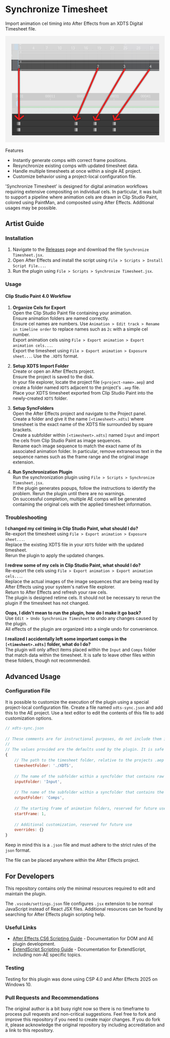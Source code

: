 # Synchronize Timesheet

Import animation cel timing into After Effects from an XDTS Digital Timesheet file.

![Banner](.github/readme/csp-ae-compare.png)

Features
- Instantly generate comps with correct frame positions.
- Resynchronize existing comps with updated timesheet data.
- Handle multiple timesheets at once within a single AE project.
- Customize behavior using a project-local configuration file.

'Synchronize Timesheet' is designed for digital animation workflows requiring
extensive compositing on individual cels. In particular, it was built to
support a pipeline where animation cels are drawn in Clip Studio Paint, colored
using PaintMan, and composited using After Effects. Additional usages may be
possible.

## Artist Guide

### Installation

1. Navigate to the [Releases](https://github.com/anguillifax/SyncTimesheet/releases) page and download the file `Synchronize Timesheet.jsx`.
2. Open After Effects and install the script using `File > Scripts > Install Script File...`.
3. Run the plugin using `File > Scripts > Synchronize Timesheet.jsx`.

### Usage

#### Clip Studio Paint 4.0 Workflow

1. **Organize Cels for Export**\
	Open the Clip Studio Paint file containing your animation.\
	Ensure animation folders are named correctly.\
	Ensure cel names are numbers. Use `Animation > Edit track > Rename in timeline order` to replace names such as `2c` with a simple cel number.\
	Export animation cels using `File > Export animation > Export animation cels...`.\
	Export the timesheet using `File > Export animation > Exposure sheet...`. Use the `.XDTS` format.

2. **Setup XDTS Import Folder**\
	Create or open an After Effects project.\
	Ensure the project is saved to the disk.\
	In your file explorer, locate the project file (`<project-name>.aep`) and create a folder named `XDTS` adjacent to the project's `.aep` file.\
	Place your XDTS timesheet exported from Clip Studio Paint into the newly-created `XDTS` folder.

3. **Setup SyncFolders**\
	Open the After Effects project and navigate to the Project panel.\
	Create a folder and give it the name `[<timesheet>.xdts]` where timesheet is the exact name of the XDTS file surrounded by square brackets.\
	Create a subfolder within `[<timesheet>.xdts]` named `Input` and import the cels from Clip Studio Paint as image sequences.\
	Rename each image sequence to match the exact name of its associated animation folder. In particular, remove extraneous text in the sequence names such as the frame range and the original image extension.

4. **Run Synchronization Plugin**\
  Run the synchronization plugin using `File > Scripts > Synchronize Timesheet.jsx`.\
	If the plugin generates popups, follow the instructions to identify the problem. Rerun the plugin until there are no warnings.\
	On successful completion, multiple AE comps will be generated containing the original cels with the applied timesheet information.

### Troubleshooting

**I changed my cel timing in Clip Studio Paint, what should I do?**\
Re-export the timesheet using `File > Export animation > Exposure sheet...`.\
Replace the existing XDTS file in your `XDTS` folder with the updated timesheet.\
Rerun the plugin to apply the updated changes.

**I redrew some of my cels in Clip Studio Paint, what should I do?**\
Re-export the cels using `File > Export animation > Export animation cels...`.\
Replace the actual images of the image sequences that are being read by After Effects using your system's native file explorer.\
Return to After Effects and refresh your raw cels.\
The plugin is designed retime cels. It should not be necessary to rerun the plugin if the timesheet has not changed.

**Oops, I didn't mean to run the plugin, how do I make it go back?**\
Use `Edit > Undo Synchronize Timesheet` to undo any changes caused by the plugin.\
All effects of the plugin are organized into a single undo for convenience.

**I realized I accidentally left some important comps in the `[<timesheet>.xdts]` folder, what do I do?**\
The plugin will only affect items placed within the `Input` and `Comps` folder that match data within the timesheet. It is safe to leave other files within these folders, though not recommended.

## Advanced Usage

### Configuration File

It is possible to customize the execution of the plugin using a special
project-local configuration file. Create a file named `xdts-sync.json` and add
this to the AE project. Use a text editor to edit the contents of this file to
add customization options.

```js
// xdts-sync.json

// These comments are for instructional purposes, do not include them in the real xdts-sync.json file.
//
// The values provided are the defaults used by the plugin. It is safe to omit options that you don't plan on changing.
{
	// The path to the timesheet folder, relative to the projects .aep file
	timesheetFolder: './XDTS',

	// The name of the subfolder within a syncfolder that contains raw image sequence footage
	inputFolder: 'Input',

	// The name of the subfolder within a syncfolder that contains the timed AE comps
	outputFolder: 'Comps',

	// The starting frame of animation folders, reserved for future use
	startFrame: 1,

	// Additional customization, reserved for future use
	overrides: {}
}
```

Keep in mind this is a `.json` file and must adhere to the strict rules of the `json` format.

The file can be placed anywhere within the After Effects project.



## For Developers

This repository contains only the minimal resources required to edit and maintain the plugin.

The `.vscode/settings.json` file configures `.jsx` extension to be normal
JavaScript instead of React JSX files. Additional resources can be found by
searching for After Effects plugin scripting help.

### Useful Links

- [After Effects CS6 Scripting Guide](http://download.macromedia.com/pub/developer/aftereffects/scripting/After-Effects-CS6-Scripting-Guide.pdf) - Documentation for DOM and AE plugin development.
- [ExtendScript Scripting Guide](https://extendscript.docsforadobe.dev/) - Documentation for ExtendScript, including non-AE specific topics.

### Testing

Testing for this plugin was done using CSP 4.0 and After Effects 2025 on Windows 10.

### Pull Requests and Recommendations

The original author is a bit busy right now so there is no timeframe to process
pull requests and non-critical suggestions. Feel free to fork and improve this
repository if you need to create major changes. If you do fork it, please
acknowledge the original repository by including accreditation and a link to
this repository.
